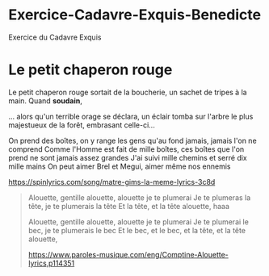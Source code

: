 ﻿# Exercice-Cadavre-Exquis-Benedicte
Exercice du Cadavre Exquis

Le petit chaperon rouge
=======================

Le petit chaperon rouge sortait de la boucherie, un sachet de tripes à la main. Quand **soudain**,

... alors qu'un terrible orage se déclara, un éclair tomba sur l'arbre le plus majestueux de la forêt, embrasant celle-ci...


On prend des boîtes, on y range les gens qu'au fond jamais, jamais l'on ne comprend
Comme l'Homme est fait de mille boîtes, ces boîtes que l'on prend ne sont jamais assez grandes
J'ai suivi mille chemins et serré dix mille mains
On peut aimer Brel et Megui, aimer même nos ennemis

https://spinlyrics.com/song/matre-gims-la-meme-lyrics-3c8d

>Alouette, gentille alouette, alouette je te plumerai
>Je te plumeras la tête, je te plumerais la tête
>Et la tête, et la tête alouette, haaa
>
>Alouette, gentille alouette, alouette je te plumerai
>Je te plumerai le bec, je te plumerais le bec
>Et le bec, et le bec, et la tête, et la tête alouette,
>
>https://www.paroles-musique.com/eng/Comptine-Alouette-lyrics,p114351
